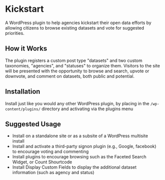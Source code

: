 Kickstart
=========

A WordPress plugin to help agencies kickstart their open data efforts by allowing citizens to browse existing datasets and vote for suggested priorities.

How it Works
------------

The plugin registers a custom post type "datasets" and two custom taxonomies, "agencies", and "statuses" to organize them. Visitors to the site will be presented with the opportunity to browse and search, upvote or downvote, and comment on datasets, both public and potential. 

Installation
------------

Install just like you would any other WordPress plugin, by placing in the `/wp-content/plugins/` directory and activating via the plugins menu

Suggested Usage
---------------

* Install on a standalone site or as a subsite of a WordPress multisite install
* Install and activate a third-party signon plugin (e.g., Google, facebook) to encourage voting and commenting
* Install plugins to encourage browsing such as the Faceted Search Widget, or Count Shourtcode
* Install Display Custom Fields to display the additional dataset information (such as agency and status)

